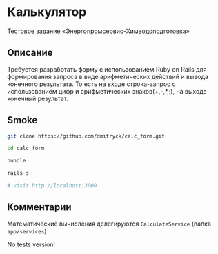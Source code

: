 # Калькулятор

Тестовое задание «Энергопромсервис-Химводоподготовка»

## Описание

Требуется разработать форму с использованием Ruby on Rails для формирования запроса в виде арифметических действий и вывода конечного результата.
То есть на входе строка-запрос с использованием цифр и арифметических знаков(+,-,\*,:), на выходе конечный результат.

## Smoke

```bash
git clone https://github.com/dmitryck/calc_form.git

cd calc_form

bundle

rails s

# visit http://localhost:3000
```

## Комментарии

Математические вычисления делегируются `CalculateService` (папка `app/services`)

No tests version!
